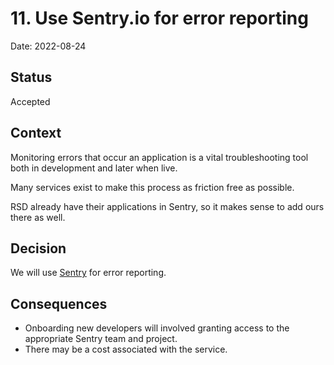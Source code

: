 # 11. Use Sentry.io for error reporting

Date: 2022-08-24

## Status

Accepted

## Context

Monitoring errors that occur an application is a vital troubleshooting tool both
in development and later when live.

Many services exist to make this process as friction free as possible.

RSD already have their applications in Sentry, so it makes sense to add ours
there as well.

## Decision

We will use [Sentry](https://sentry.io) for error reporting.

## Consequences

- Onboarding new developers will involved granting access to the appropriate
  Sentry team and project.
- There may be a cost associated with the service.
